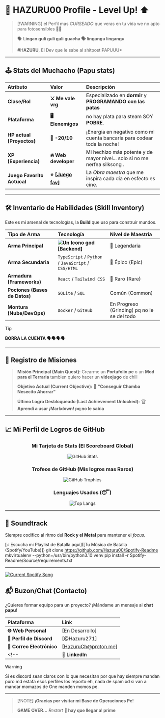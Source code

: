 <!--
**Hazuru00/Hazuru00** is a ✨ _special_ ✨ repository because its `README.md` (this file) appears on your GitHub profile.

Here are some ideas to get you started:

- 🔭 I’m currently working on ...
- 🌱 I’m currently learning ...
- 👯 I’m looking to collaborate on ...
- 🤔 I’m looking for help with ...
- 💬 Ask me about ...
- 📫 How to reach me: ...
- 😄 Pronouns: ...
- ⚡ Fun fact: ...
-->
# 👾 HAZURU00 Profile - Level Up! ⬆️

>  [!WARNING]
>   el Perfil mas *CURSEADO* que veras en tu vida we no apto para fotosensibles 📸🤡
> 
>  🗣️ **Lingan guli guli guli guacha 🗣 lingangu lingangu**
> 
>   **#HAZURU**, El Dev que le sabe al shitpost PAPUUU*

---

## 🕹️ Stats del Muchacho (Papu stats)

| Atributo | Valor | Descripción |
| :--- | :--- | :--- |
| **Clase/Rol** | **⚔️ Me vale vrg** | Especializado en **dormir** y **PROGRAMANDO con las patas** |
| **Plataforma** | **🖥️ Elenemigos** | no hay plata para steam SOY **POBRE**. |
| **HP actual (Proyectos)** | **💪 -20/10** | ¡Energía en negativo como mi cuenta bancaria para codear toda la noche! |
| **XP (Experiencia)** | **🔥 Web developer** | Mi hechizo más potente y de mayor nivel... solo si no me nerfea silksong . |
| **Juego Favorito Actucal** | **⭐️ [[Juego fav](https://store.steampowered.com/app/1635590/Mi_Amiga_Peppa_Cerdita/)]** | La *Obra maestra* que me inspira cada dia en esfecto es cine. |

---

## 🛠️ Inventario de Habilidades (Skill Inventory)

Este es mi arsenal de tecnologías, la **Build** que uso para construir mundos.

| Tipo de Arma | Tecnología | Nivel de Maestría |
| :--- | :--- | :--- |
| **Arma Principal** | **![Un Icono god](https://encrypted-tbn0.gstatic.com/images?q=tbn:ANd9GcTx_bdLqy2htwydfzFAz7T1ozxbfDGXD70kgg&s) [Backend]** | 🥇 Legendaria |
| **Arma Secundaria**| `TypeScript` / `Python` / `JavaScript` / `CSS/HTML` | 🥈 Épico (Epic) |
| **Armadura (Frameworks)** | `React` / `Tailwind CSS` | 🥉 Raro (Rare) |
| **Pociones (Bases de Datos)** | `SQLite` / `SQL` | Común (Common) |
| **Montura (Nube/DevOps)** | `Docker` / `GitHub` | En Progreso (Grinding) pq no le se del todo |

> [!TIP]
> **BORRA LA CUENTA** 🗣🗣🗣🗣

---

## 🎯 **Registro de Misiones**

> **Misión Principal (Main Quest):** Crearme un **Portafolio pe** o un **Mod para el Terraria** tambien quiero hacer un **videojugo** de chill
>
> **Objetivo Actual (Current Objective):** 🎯 **"Conseguir Chamba Nesecito Ahorrar"**
>
> **Último Logro Desbloqueado (Last Achievement Unlocked):** 🏆 **Aprendí a usar ¡Markdown! pq no le sabia**

---

## 📈 Mi Perfil de Logros de GitHub

<div align="center" background-color="#2C2D30">
    
### Mi Tarjeta de Stats (El Scoreboard Global)

![GitHub Stats](https://github-readme-stats.vercel.app/api?username=Hazuru00&show_icons=true&theme=aura&hide_border=true&count_private=true)

### Trofeos de GitHub (Mis logros mas Raros)

![GitHub Trophies](https://github-profile-trophy.vercel.app/?username=Hazuru00&theme=discord&no-border=true)

### Lenguajes Usados (😴)

![Top Langs](https://github-readme-stats.vercel.app/api/top-langs/?username=Hazuru00&layout=compact&theme=aura&hide_border=true)

</div>

<!-- 
curl \
  -X POST \
  -H "Content-Type: application/x-www-form-urlencoded" \
  -H "Authorization: Basic ODZjNmNhOTU3NjE3NDgwNGIzNGY2YTBhM2Q1M2U5MmI6ZDcyM2YzYzc4MmUwNDJmMWE0YTIxNTgwNWQzYzcxMGY=" \
  -d "grant_type=authorization_code&redirect_uri=http://127.0.0.1:80/callback&code=AQDnJvuMYRzeb4G4HzmMExnet96tGDYO-zf6ovyo-vbpMOy28zWa0Gduhn3i8_1DOHf4yGW_tyKz53zvSQrLMLUSL6K-WMJFoC8gUek2JUdcFscwFUto94Kupn5KB2J0mG9DGeCzqJ5-oLNEunAXdokvLFTeQAr5sExHq3EQC0QJEUOcULQoJP6ASUqRonNbL8AJOR34hxgjW6UH4NXrczyrVOmMk3V_iFP6BLiIJwinZYm8hB5jYg" \
  https://accounts.spotify.com/api/token

access_token":"BQBKoz2Nz6nuVI_2N1AUv62QRdV-tRnmyj5KpIuT-zkXvvGErVGDJG_lSiN1NA1RvrdXvzQmU-aZL61puxWJ79FQ-AxqsN_XH_mOCC2OD8EZhspc6z7fs2ucr_LM9zqR7OS_0ms6L3x5gbkOQDNM25JKv0r8j-IbqbduBICPbHSWtbY6S7Jp-r5704VJx5FneIwZgSPvnwk5aguwAVdeP2hxxPXsNj1-daTbKKQ-S88MKtCAPME8kw","token_type":"Bearer","expires_in":3600,"refresh_token":"AQBvkiMRL_SXKkwg4ieqEV_bZAHHoqmdDRH6jqOckeuIZIIhc2oRjLfGF82mltpKCjjzuyg3NtNA10ohkWK0ED-pWR9SF5tT9jb4jKUEzH5taFInX5lBEIpUebTT9fO2VKc","scope":"user-read-currently-playing user-read-recently-played"}


CODE: AQDnJvuMYRzeb4G4HzmMExnet96tGDYO-zf6ovyo-vbpMOy28zWa0Gduhn3i8_1DOHf4yGW_tyKz53zvSQrLMLUSL6K-WMJFoC8gUek2JUdcFscwFUto94Kupn5KB2J0mG9DGeCzqJ5-oLNEunAXdokvLFTeQAr5sExHq3EQC0QJEUOcULQoJP6ASUqRonNbL8AJOR34hxgjW6UH4NXrczyrVOmMk3V_iFP6BLiIJwinZYm8hB5jYg
CLIENT_ID="86c6ca9576174804b34f6a0a3d53e92b"
CLIENT_SECRET="d723f3c782e042f1a4a215805d3c710f"
REFRESH_TOKEN="BQBKoz2Nz6nuVI_2N1AUv62QRdV-tRnmyj5KpIuT-zkXvvGErVGDJG_lSiN1NA1RvrdXvzQmU-aZL61puxWJ79FQ-AxqsN_XH_mOCC2OD8EZhspc6z7fs2ucr_LM9zqR7OS_0ms6L3x5gbkOQDNM25JKv0r8j-IbqbduBICPbHSWtbY6S7Jp-r5704VJx5FneIwZgSPvnwk5aguwAVdeP2hxxPXsNj1-daTbKKQ-S88MKtCAPME8kw","token_type":"Bearer","expires_in":3600,"refresh_token":"AQBvkiMRL_SXKkwg4ieqEV_bZAHHoqmdDRH6jqOckeuIZIIhc2oRjLfGF82mltpKCjjzuyg3NtNA10ohkWK0ED-pWR9SF5tT9jb4jKUEzH5taFInX5lBEIpUebTT9fO2VKc","scope":"user-read-currently-playing user-read-recently-played"

BASE64: ODZjNmNhOTU3NjE3NDgwNGIzNGY2YTBhM2Q1M2U5MmI6ZDcyM2YzYzc4MmUwNDJmMWE0YTIxNTgwNWQzYzcxMGY=

git clone https://github.com/Hazuru00/Spotify-Readme
mkvirtualenv --python=/usr/bin/python3.10 venv
pip install -r Spotify-Readme/Source/requirements.txt
nano Spotify-Readme/Source/.env
-->
---

## 🎵 Soundtrack

Siempre codifico al ritmo del **Rock y el Metal** para mantener el *focus*.

[🎶 Escucha mi Playlist de Batalla aquí]([Tu Música de Batalla (Spotify/YouTube)]) 
git clone https://github.com/Hazuru00/Spotify-Readme mkvirtualenv --python=/usr/bin/python3.10 venv pip install -r Spotify-Readme/Source/requirements.txt




---
<a href="https://HazuCh.pythonanywhere.com/link">
  <img
    src="https://HazuCh.pythonanywhere.com"
    alt="Current Spotify Song"
  />
</a>

## 📬 Buzon/Chat (Contacto)

¿Quieres formar equipo para un proyecto? ¡Mándame un mensaje al **chat papu**!

| Plataforma | Link |
| :--- | :--- |
| **🌐 Web Personal** | [En Desarrollo] |
| **📌 Perfil de Discord** | [@Hazuru271] |
| **📧 Correo Electrónico** | [HazuruCh@proton.me] |
<!--| **🔗 LinkedIn** | [Aun no] | -->
> [!WARNING]
> Si es discord sean claros con lo que necesitan por que hay siempre mandan puro md estafa esos perfiles los reporto eh, nada de spam xd si van a mandar momazos de One manden momos pe.
---

>  [!NOTE]
>  **¡Gracias por visitar mi Base de Operaciones Pe!**
>
> **GAME OVER...** *Restart* **🚀 hay que llegar al prime**
